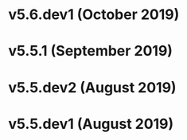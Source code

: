 # v5.6.dev1 (October 2019)


# v5.5.1 (September 2019)


# v5.5.dev2 (August 2019)


# v5.5.dev1 (August 2019)
